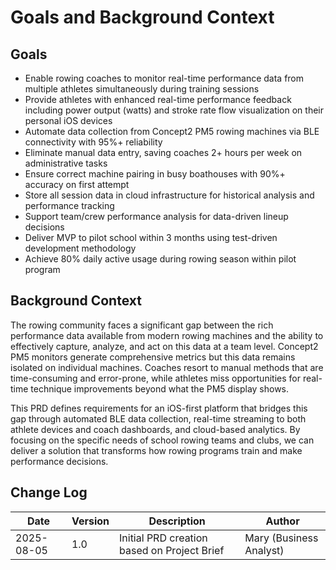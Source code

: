 # Goals and Background Context

## Goals
- Enable rowing coaches to monitor real-time performance data from multiple athletes simultaneously during training sessions
- Provide athletes with enhanced real-time performance feedback including power output (watts) and stroke rate flow visualization on their personal iOS devices
- Automate data collection from Concept2 PM5 rowing machines via BLE connectivity with 95%+ reliability
- Eliminate manual data entry, saving coaches 2+ hours per week on administrative tasks
- Ensure correct machine pairing in busy boathouses with 90%+ accuracy on first attempt
- Store all session data in cloud infrastructure for historical analysis and performance tracking
- Support team/crew performance analysis for data-driven lineup decisions
- Deliver MVP to pilot school within 3 months using test-driven development methodology
- Achieve 80% daily active usage during rowing season within pilot program

## Background Context
The rowing community faces a significant gap between the rich performance data available from modern rowing machines and the ability to effectively capture, analyze, and act on this data at a team level. Concept2 PM5 monitors generate comprehensive metrics but this data remains isolated on individual machines. Coaches resort to manual methods that are time-consuming and error-prone, while athletes miss opportunities for real-time technique improvements beyond what the PM5 display shows.

This PRD defines requirements for an iOS-first platform that bridges this gap through automated BLE data collection, real-time streaming to both athlete devices and coach dashboards, and cloud-based analytics. By focusing on the specific needs of school rowing teams and clubs, we can deliver a solution that transforms how rowing programs train and make performance decisions.

## Change Log
| Date | Version | Description | Author |
|------|---------|-------------|---------|
| 2025-08-05 | 1.0 | Initial PRD creation based on Project Brief | Mary (Business Analyst) |
